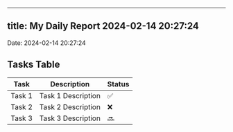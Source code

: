 
---
title: My Daily Report 2024-02-14 20:27:24
---

Date: 2024-02-14 20:27:24

## Tasks Table

| Task | Description | Status |
|------|-------------|--------|
| Task 1 | Task 1 Description | ✅ |
| Task 2 | Task 2 Description | ❌ |
| Task 3 | Task 3 Description | 🔜 |
